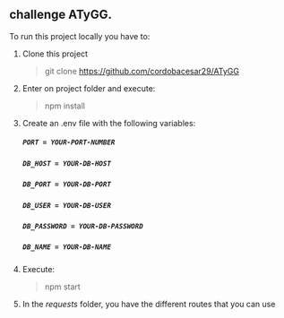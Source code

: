 ## challenge ATyGG.

To run this project locally you have to:

1. Clone this project

   > git clone https://github.com/cordobacesar29/ATyGG

2. Enter on project folder and execute:

   > npm install

3. Create an .env file with the following variables:

   ##### `PORT = YOUR-PORT-NUMBER`

   ##### `DB_HOST = YOUR-DB-HOST`

   ##### `DB_PORT = YOUR-DB-PORT`

   ##### `DB_USER = YOUR-DB-USER`

   ##### `DB_PASSWORD = YOUR-DB-PASSWORD`

   ##### `DB_NAME = YOUR-DB-NAME`

4. Execute:

   > npm start

5. In the <em>requests</em> folder, you have the different routes that you can use
